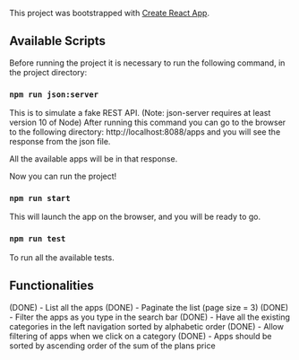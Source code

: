 This project was bootstrapped with [Create React App](https://github.com/facebook/create-react-app).

## Available Scripts

Before running the project it is necessary to run the following command, in the project directory:

### `npm run json:server`

This is to simulate a fake REST API. (Note: json-server requires at least version 10 of Node)
After running this command you can go to the browser to the following directory: http://localhost:8088/apps and you will see the response from the json file. 

All the available apps will be in that response.

Now you can run the project!

### `npm run start`

This will launch the app on the browser, and you will be ready to go.

### `npm run test`

To run all the available tests.


## Functionalities

(DONE) - List all the apps 
(DONE) - Paginate the list (page size = 3) 
(DONE) - Filter the apps as you type in the search bar
(DONE) - Have all the existing categories in the left navigation sorted by alphabetic order
(DONE) - Allow filtering of apps when we click on a category
(DONE) - Apps should be sorted by ascending order of the sum of the plans price
